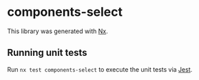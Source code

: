 # components-select

This library was generated with [Nx](https://nx.dev).

## Running unit tests

Run `nx test components-select` to execute the unit tests via [Jest](https://jestjs.io).
